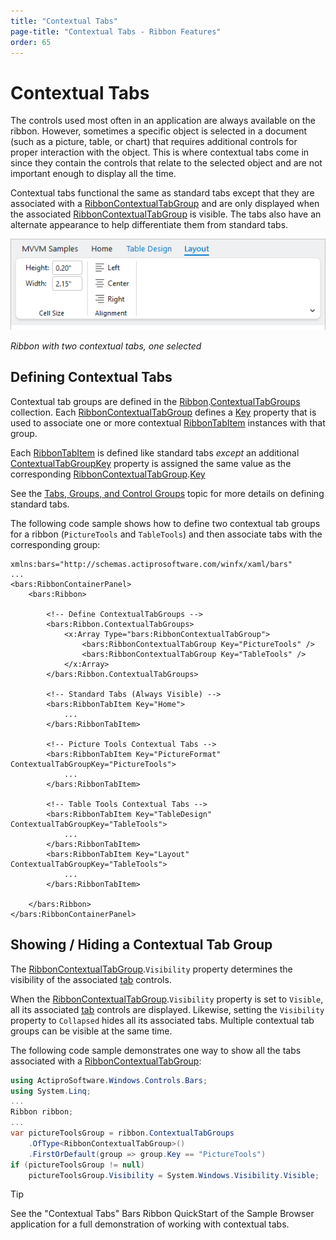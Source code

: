 ```yaml
---
title: "Contextual Tabs"
page-title: "Contextual Tabs - Ribbon Features"
order: 65
---
```

# Contextual Tabs

The controls used most often in an application are always available on the ribbon.  However, sometimes a specific object is selected in a document (such as a picture, table, or chart) that requires additional controls for proper interaction with the object.  This is where contextual tabs come in since they contain the controls that relate to the selected object and are not important enough to display all the time.

Contextual tabs functional the same as standard tabs except that they are associated with a [RibbonContextualTabGroup](xref:@ActiproUIRoot.Controls.Bars.RibbonContextualTabGroup) and are only displayed when the associated [RibbonContextualTabGroup](xref:@ActiproUIRoot.Controls.Bars.RibbonContextualTabGroup) is visible. The tabs also have an alternate appearance to help differentiate them from standard tabs.

![Screenshot](../images/contextual-tab-groups.png)

*Ribbon with two contextual tabs, one selected*

## Defining Contextual Tabs

Contextual tab groups are defined in the [Ribbon](xref:@ActiproUIRoot.Controls.Bars.Ribbon).[ContextualTabGroups](xref:@ActiproUIRoot.Controls.Bars.Ribbon.ContextualTabGroups) collection.  Each [RibbonContextualTabGroup](xref:@ActiproUIRoot.Controls.Bars.RibbonContextualTabGroup) defines a [Key](xref:@ActiproUIRoot.Controls.Bars.RibbonContextualTabGroup.Key) property that is used to associate one or more contextual [RibbonTabItem](xref:@ActiproUIRoot.Controls.Bars.RibbonTabItem) instances with that group.

Each [RibbonTabItem](xref:@ActiproUIRoot.Controls.Bars.RibbonTabItem) is defined like standard tabs *except* an additional [ContextualTabGroupKey](xref:@ActiproUIRoot.Controls.Bars.RibbonTabItem.ContextualTabGroupKey) property is assigned the same value as the corresponding [RibbonContextualTabGroup](xref:@ActiproUIRoot.Controls.Bars.RibbonContextualTabGroup).[Key](xref:@ActiproUIRoot.Controls.Bars.RibbonContextualTabGroup.Key)

See the [Tabs, Groups, and Control Groups](tabs-groups-controlgroups.md) topic for more details on defining standard tabs.

The following code sample shows how to define two contextual tab groups for a ribbon (`PictureTools` and `TableTools`) and then associate tabs with the corresponding group:

```xaml
xmlns:bars="http://schemas.actiprosoftware.com/winfx/xaml/bars"
...
<bars:RibbonContainerPanel>
	<bars:Ribbon>

		<!-- Define ContextualTabGroups -->
		<bars:Ribbon.ContextualTabGroups>
			<x:Array Type="bars:RibbonContextualTabGroup">
				<bars:RibbonContextualTabGroup Key="PictureTools" />
				<bars:RibbonContextualTabGroup Key="TableTools" />
			</x:Array>
		</bars:Ribbon.ContextualTabGroups>

		<!-- Standard Tabs (Always Visible) -->
		<bars:RibbonTabItem Key="Home">
			...
		</bars:RibbonTabItem>

		<!-- Picture Tools Contextual Tabs -->
		<bars:RibbonTabItem Key="PictureFormat" ContextualTabGroupKey="PictureTools">
			...
		</bars:RibbonTabItem>

		<!-- Table Tools Contextual Tabs -->
		<bars:RibbonTabItem Key="TableDesign" ContextualTabGroupKey="TableTools">
			...
		</bars:RibbonTabItem>
		<bars:RibbonTabItem Key="Layout" ContextualTabGroupKey="TableTools">
			...
		</bars:RibbonTabItem>

	</bars:Ribbon>
</bars:RibbonContainerPanel>
```

## Showing / Hiding a Contextual Tab Group

The [RibbonContextualTabGroup](xref:@ActiproUIRoot.Controls.Bars.RibbonContextualTabGroup).`Visibility` property determines the visibility of the associated [tab](tabs-groups-controlgroups.md) controls.

When the [RibbonContextualTabGroup](xref:@ActiproUIRoot.Controls.Bars.RibbonContextualTabGroup).`Visibility` property is set to `Visible`, all its associated [tab](tabs-groups-controlgroups.md) controls are displayed.  Likewise, setting the `Visibility` property to `Collapsed` hides all its associated tabs.  Multiple contextual tab groups can be visible at the same time.

The following code sample demonstrates one way to show all the tabs associated with a [RibbonContextualTabGroup](xref:@ActiproUIRoot.Controls.Bars.RibbonContextualTabGroup):

```csharp
using ActiproSoftware.Windows.Controls.Bars;
using System.Linq;
...
Ribbon ribbon;
...
var pictureToolsGroup = ribbon.ContextualTabGroups
	.OfType<RibbonContextualTabGroup>()
	.FirstOrDefault(group => group.Key == "PictureTools")
if (pictureToolsGroup != null)
	pictureToolsGroup.Visibility = System.Windows.Visibility.Visible;
```

> [!TIP]
> See the "Contextual Tabs" Bars Ribbon QuickStart of the Sample Browser application for a full demonstration of working with contextual tabs.